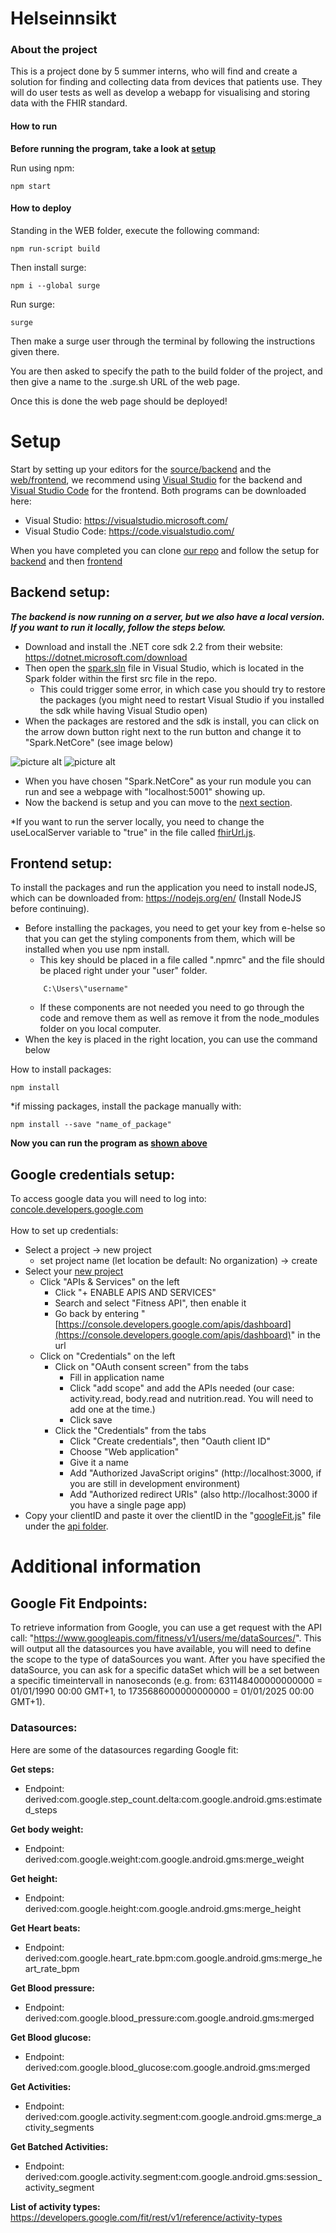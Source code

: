 # Helseinnsikt

### About the project

This is a project done by 5 summer interns, who will find and create a solution for finding and collecting data from devices that patients use. They will do user tests as well as develop a webapp for visualising and storing data with the FHIR standard.

#### How to run

**Before running the program, take a look at [setup](https://github.com/helsenorgelab/pasientdata#setup)**

Run using npm:

```
npm start
```

#### How to deploy

Standing in the WEB folder, execute the following command:

```
npm run-script build
```

Then install surge:

```
npm i --global surge
```

Run surge:

```
surge
```

Then make a surge user through the terminal by following the instructions given there.

You are then asked to specify the path to the build folder of the project, and then give a name to the .surge.sh URL of the web page.

Once this is done the web page should be deployed!

# Setup

Start by setting up your editors for the [source/backend](https://github.com/helsenorgelab/pasientdata/tree/master/src/Spark) and the [web/frontend](https://github.com/helsenorgelab/pasientdata/tree/master/WEB/src), we recommend using [Visual Studio](https://visualstudio.microsoft.com/) for the backend and [Visual Studio Code](https://code.visualstudio.com/) for the frontend.
Both programs can be downloaded here:

- Visual Studio: https://visualstudio.microsoft.com/
- Visual Studio Code: https://code.visualstudio.com/

When you have completed you can clone [our repo](https://github.com/helsenorgelab/pasientdata.git) and follow the setup for [backend](https://github.com/helsenorgelab/pasientdata#backend-setup) and then [frontend](https://github.com/helsenorgelab/pasientdata#frontend-setup)

## Backend setup:

**_The backend is now running on a server, but we also have a local version. If you want to run it locally, follow the steps below._**

- Download and install the .NET core sdk 2.2 from their website: https://dotnet.microsoft.com/download
- Then open the [spark.sln](https://github.com/helsenorgelab/pasientdata/blob/master/src/Spark/Spark.sln) file in Visual Studio, which is located in the Spark folder within the first src file in the repo.
  - This could trigger some error, in which case you should try to restore the packages (you might need to restart Visual Studio if you installed the sdk while having Visual Studio open)
- When the packages are restored and the sdk is install, you can click on the arrow down button right next to the run button and change it to "Spark.NetCore" (see image below)

![picture alt](https://github.com/helsenorgelab/pasientdata/blob/master/docs/images/runBefore.PNG "This is how it should look when you start")
![picture alt](https://github.com/helsenorgelab/pasientdata/blob/master/docs/images/runAfter.PNG "This is how it should look after you have changed to Spark.NetCore")

- When you have chosen "Spark.NetCore" as your run module you can run and see a webpage with "localhost:5001" showing up.
- Now the backend is setup and you can move to the [next section](https://github.com/helsenorgelab/pasientdata#frontend-setup).

\*If you want to run the server locally, you need to change the useLocalServer variable to "true" in the file called [fhirUrl.js](https://github.com/helsenorgelab/pasientdata/blob/dev/WEB/src/fhirUrl.js).

<!-- *If you are running the server externally, you need to change the useLocalServer variable to "false" in the file called [fhirUrl.js](https://github.com/helsenorgelab/pasientdata/blob/dev/WEB/src/fhirUrl.js). -->

## Frontend setup:

To install the packages and run the application you need to install nodeJS, which can be downloaded from: https://nodejs.org/en/ (Install NodeJS before continuing).

- Before installing the packages, you need to get your key from e-helse so that you can get the styling components from them, which will be installed when you use npm install.
  - This key should be placed in a file called ".npmrc" and the file should be placed right under your "user" folder.
  ```
      C:\Users\"username"
  ```
  - If these components are not needed you need to go through the code and remove them as well as remove it from the node_modules folder on you local computer.
- When the key is placed in the right location, you can use the command below

How to install packages:

```
npm install
```

\*if missing packages, install the package manually with:

```
npm install --save "name_of_package"
```

**Now you can run the program as [shown above](https://github.com/helsenorgelab/pasientdata#how-to-run)**

## Google credentials setup:

To access google data you will need to log into: [concole.developers.google.com](https://console.developers.google.com/) <br/>
<br/>
How to set up credentials:

- Select a project -> new project
  - set project name (let location be default: No organization) -> create
- Select your [new project](https://console.developers.google.com/projectcreate?previousPage=%2Fapis%2Fdashboard%3Fproject%3Dehelse*247812&folder=&organizationId=0)
  - Click "APIs & Services" on the left
    - Click "+ ENABLE APIS AND SERVICES"
    - Search and select "Fitness API", then enable it
    - Go back by entering "[https://console.developers.google.com/apis/dashboard](https://console.developers.google.com/apis/dashboard)" in the url
  - Click on "Credentials" on the left
    - Click on "OAuth consent screen" from the tabs
      - Fill in application name
      - Click "add scope" and add the APIs needed (our case: activity.read, body.read and nutrition.read. You will need to add one at the time.)
      - Click save
    - Click the "Credentials" from the tabs
      - Click "Create credentials", then "Oauth client ID"
      - Choose "Web application"
      - Give it a name
      - Add "Authorized JavaScript origins" (http://localhost:3000, if you are still in development environment)
      - Add "Authorized redirect URIs" (also http://localhost:3000 if you have a single page app)
- Copy your clientID and paste it over the clientID in the "[googleFit.js](https://github.com/helsenorgelab/pasientdata/blob/master/WEB/src/api/googleFit.js)" file under the [api folder](https://github.com/helsenorgelab/pasientdata/tree/master/WEB/src/api).

# Additional information

## Google Fit Endpoints:

To retrieve information from Google, you can use a get request with the API call: "https://www.googleapis.com/fitness/v1/users/me/dataSources/". This will output all the datasources you have available, you will need to define the scope to the type of dataSources you want. After you have specified the dataSource, you can ask for a specific dataSet which will be a set between a specific timeintervall in nanoseconds (e.g. from: 631148400000000000 = 01/01/1990 00:00 GMT+1, to 1735686000000000000 = 01/01/2025 00:00 GMT+1).

### Datasources:

Here are some of the datasources regarding Google fit:

**Get steps:**

- Endpoint: derived:com.google.step_count.delta:com.google.android.gms:estimated_steps

**Get body weight:**

- Endpoint: derived:com.google.weight:com.google.android.gms:merge_weight

**Get height:**

- Endpoint: derived:com.google.height:com.google.android.gms:merge_height

**Get Heart beats:**

- Endpoint: derived:com.google.heart_rate.bpm:com.google.android.gms:merge_heart_rate_bpm

**Get Blood pressure:**

- Endpoint: derived:com.google.blood_pressure:com.google.android.gms:merged

**Get Blood glucose:**

- Endpoint: derived:com.google.blood_glucose:com.google.android.gms:merged

**Get Activities:**

- Endpoint: derived:com.google.activity.segment:com.google.android.gms:merge_activity_segments

**Get Batched Activities:**

- Endpoint: derived:com.google.activity.segment:com.google.android.gms:session_activity_segment

**List of activity types:**
https://developers.google.com/fit/rest/v1/reference/activity-types